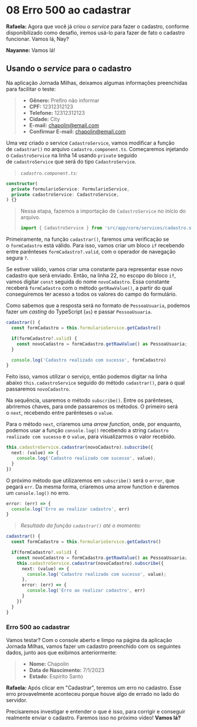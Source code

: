 # 08 Erro 500 ao cadastrar

**Rafaela:** Agora que você já criou o _service_ para fazer o cadastro, conforme disponibilizado como desafio, iremos usá-lo para fazer de fato o cadastro funcionar. Vamos lá, Nay?

**Nayanne:** Vamos lá!

## Usando o _service_ para o cadastro

Na aplicação Jornada Milhas, deixamos algumas informações preenchidas para facilitar o teste:

> - **Gênero:** Prefiro não informar
> - **CPF:** 12312312123
> - **Telefone:** 12312312123
> - **Cidade:** City
> - **E-mail:** chapolin@email.com
> - **Confirmar E-mail:** chapolin@email.com

Uma vez criado o service `CadastroService`, vamos modificar a função de `cadastrar()` no arquivo `cadastro.component.ts`. Começaremos injetando o `CadastroService` na linha 14 usando `private` seguido de `cadastroService` que será do tipo `CadastroService`.

> _`cadastro.component.ts`:_

```ts
constructor(
  private formularioService: FormularioService,
  private cadastroService: CadastroService,
) {}
```

> Nessa etapa, fazemos a importação de `CadastroService` no início do arquivo.
> 
> ```ts
> import { CadastroService } from 'src/app/core/services/cadastro.service';
> ```

Primeiramente, na função `cadastrar()`, faremos uma verificação se o `formCadastro` está válido. Para isso, vamos criar um bloco `if` recebendo entre parênteses `formCadastro?.valid`, com o operador de navegação segura `?`.

Se estiver válido, vamos criar uma constante para representar esse novo cadastro que será enviado. Então, na linha 22, no escopo do bloco `if`, vamos digitar `const` seguida do nome `novoCadastro`. Essa constante receberá `formCadastro` com o método `getRawValue()`, a partir do qual conseguiremos ter acesso a todos os valores do campo do formulário.

Como sabemos que a resposta será no formato de `PessoaUsuaria`, podemos fazer um _casting_ do TypeScript (`as`) e passar `PessoaUsuaria`.

```ts
cadastrar() {
  const formCadastro = this.formularioService.getCadastro()

  if(formCadastro?.valid) {
    const novoCadastro = formCadastro.getRawValue() as PessoaUsuaria;
  }

  console.log('Cadastro realizado com sucesso', formCadastro)
}
```

Feito isso, vamos utilizar o serviço, então podemos digitar na linha abaixo `this.cadastroService` seguido do método `cadastrar()`, para o qual passaremos `novoCadastro`.

Na sequência, usaremos o método `subscribe()`. Entre os parênteses, abriremos chaves, para onde passaremos os métodos. O primeiro será o `next`, recebendo entre parênteses o `value`.

Para o método `next`, criaremos uma _arrow function_, onde, por enquanto, podemos usar a função `console.log()` recebendo a string `Cadastro realizado com sucesso` e o `value`, para visualizarmos o valor recebido.

```ts
this.cadastroService.cadastrar(novoCadastro).subscribe({
  next: (value) => {
    console.log('Cadastro realizado com sucesso', value);
  }
})
```

O próximo método que utilizaremos em `subscribe()` será o `error`, que pegará `err`. Da mesma forma, criaremos uma arrow function e daremos um `console.log()` no erro.

```ts
error: (err) => {
  console.log('Erro ao realizar cadastro', err)
}
```

> _Resultado da função `cadastrar()` até o momento:_

```ts
cadastrar() {
  const formCadastro = this.formularioService.getCadastro()

  if(formCadastro?.valid) {
    const novoCadastro = formCadastro.getRawValue() as PessoaUsuaria;
    this.cadastroService.cadastrar(novoCadastro).subscribe({
      next: (value) => {
        console.log('Cadastro realizado com sucesso', value);
      },
      error: (err) => {
        console.log('Erro ao realizar cadastro', err)
      }
    })
  }
}
```

### Erro 500 ao cadastrar

Vamos testar? Com o console aberto e limpo na página da aplicação Jornada Milhas, vamos fazer um cadastro preenchido com os seguintes dados, junto aos que exibimos anteriormente:

> - **Nome:** Chapolin
> - **Data de Nascimento:** 7/1/2023
> - **Estado**: Espírito Santo

**Rafaela:** Após clicar em "Cadastrar", teremos um erro no cadastro. Esse erro provavelmente aconteceu porque houve algo de errado no lado do servidor.

Precisaremos investigar e entender o que é isso, para corrigir e conseguir realmente enviar o cadastro. Faremos isso no próximo vídeo! **Vamos lá?**
